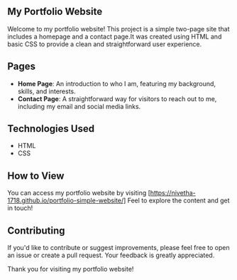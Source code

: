   

  ## My Portfolio Website

  Welcome to my portfolio website! This project is a simple two-page site that includes a homepage and a contact page.It was created using HTML and basic CSS to provide a clean and 
  straightforward user experience. 

  ## Pages

  - **Home Page**: An introduction to who I am, featuring my background, skills, and interests.
  - **Contact Page**: A straightforward way for visitors to reach out to me, including my email and social media links.

  ## Technologies Used

  - HTML
  - CSS

  ## How to View

  You can access my portfolio website by visiting [https://nivetha-1718.github.io/portfolio-simple-website/] Feel to explore the content and get in touch!

  ## Contributing

  If you'd like to contribute or suggest improvements, please feel free to open an issue or create a pull request. Your feedback is greatly appreciated.  

  Thank you for visiting my portfolio website!







